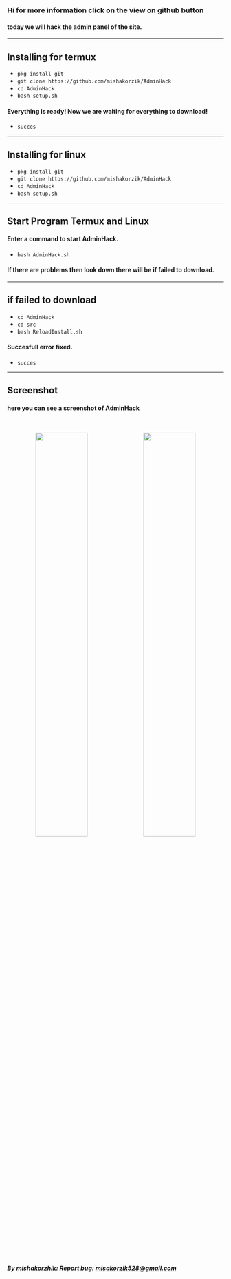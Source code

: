 ### Hi for more information click on the view on github button

#### today we will hack the admin panel of the site.

---

## Installing for termux

* `pkg install git`
* `git clone https://github.com/mishakorzik/AdminHack`
* `cd AdminHack`
* `bash setup.sh`

#### Everything is ready! Now we are waiting for everything to download!
 * `succes`

---
## Installing for linux

* `pkg install git`
* `git clone https://github.com/mishakorzik/AdminHack`
* `cd AdminHack`
* `bash setup.sh`

---

## Start Program Termux and Linux

#### Enter a command to start AdminHack.

* `bash AdminHack.sh`

#### If there are problems then look down there will be if failed to download.
---
## if failed to download

* `cd AdminHack`
* `cd src`
* `bash ReloadInstall.sh`

#### Succesfull error fixed.

* `succes`

---

## Screenshot

#### here you can see a screenshot of AdminHack
<br>
<p align="center">
<img width="49.0%" src="https://raw.githubusercontent.com/mishakorzik/AdminHack/main/src/IMG_20210516_230124.jpg"/> 
<img width="49.0%" src="https://raw.githubusercontent.com/mishakorzik/AdminHack/main/src/IMG_20210516_225436.jpg"/>
</p>

##### By mishakorzhik: Report bug: misakorzik528@gmail.com

